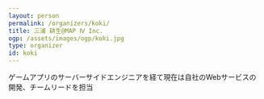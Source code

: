 ```yaml
---
layout: person
permalink: /organizers/koki/
title: 三浦 耕生@MAP Ⅳ Inc.
ogp: /assets/images/ogp/koki.jpg
type: organizer
id: koki
---
```

ゲームアプリのサーバーサイドエンジニアを経て現在は自社のWebサービスの開発、チームリードを担当
